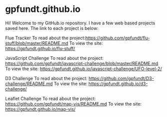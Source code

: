 # gpfundt.github.io
Hi! Welcome to my GitHub.io repository. I have a few web based projects saved here. The link to each project is below:

Flue Tracker
To read about the project:https://github.com/gpfundt/flu-stuff/blob/master/README.md 
To view the site: https://gpfundt.github.io/flu-stuff/

JavaScript Challenge
To read about the project: https://github.com/gpfundt/javascript-challenge/blob/master/README.md 
To view the site: https://gpfundt.github.io/javascript-challenge/UFO-level-2/

D3 Challenge
To read about the project: https://github.com/gpfundt/D3-challenge/README.md 
To view the site: https://gpfundt.github.io/d3-challenge/

Leaflet Challenge
To read about the project: https://github.com/gpfundt/map-vis/README.md
To view the site: https://gpfundt.github.io/map-vis/



